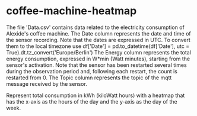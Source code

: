 # coffee-machine-heatmap
The file 'Data.csv' contains data related to the electricity consumption of Alexide's coffee machine.
The Date column represents the date and time of the sensor recording. Note that the dates are expressed in UTC.
To convert them to the local timezone use
df['Date'] = pd.to_datetime(df['Date'], utc = True).dt.tz_convert('Europe/Berlin')
The Energy column represents the total energy consumption, expressed in W*min (Watt minutes), starting from the sensor's activation.
Note that the sensor has been restarted several times during the observation period and, following each restart, the count is restarted from 0.
The Topic column represents the topic of the mqtt message received by the sensor.

Represent total consumption in kWh (kiloWatt hours) with a heatmap that has the x-axis as the hours of the day and the y-axis as the day of the week.
